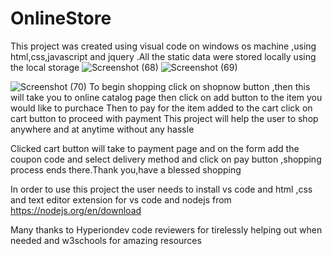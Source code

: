 # OnlineStore 

This project was created using visual code on windows os machine ,using html,css,javascript and jquery .All the static data were stored locally using the local storage
![Screenshot (68)](https://user-images.githubusercontent.com/52399938/198418488-fc89d57e-bfa7-436d-b909-900880cbc211.png)
![Screenshot (69)](https://user-images.githubusercontent.com/52399938/198420164-f80be513-3d96-40e2-8679-2149ce5687d1.png)

![Screenshot (70)](https://user-images.githubusercontent.com/52399938/198418610-afaf3f3e-5b13-485f-8730-512f2e7800be.png)
To begin shopping click on shopnow button ,then this will take you to online catalog page then click on add button to the item you would like to purchace
Then to pay for the item added to the cart click on cart button to proceed with payment
This project will help the user to shop anywhere and at anytime without any hassle

Clicked cart button will take to payment page and on the form add the coupon code and select delivery method and click on pay button ,shopping process ends there.Thank you,have a blessed shopping

In order to use this project the user needs to install vs code and html ,css and text editor extension for vs code and nodejs from https://nodejs.org/en/download

Many thanks to Hyperiondev code reviewers for tirelessly helping out when needed and w3schools for amazing resources
